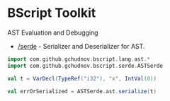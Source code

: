 # BScript Toolkit

AST Evaluation and Debugging 

* [/serde](serde) - Serializer and Deserializer for AST.

```scala
import com.github.gchudnov.bscript.lang.ast.*
import com.github.gchudnov.bscript.serde.ASTSerde

val t = VarDecl(TypeRef("i32"), "x", IntVal(0))

val errOrSerialized = ASTSerde.ast.serialize(t)
```
